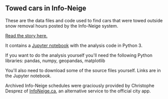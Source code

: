 ## Towed cars in Info-Neige

These are the data files and code used to find cars that were towed outside snow removal hours posted by the Info-Neige system.

[Read the story here.](http://cbc.ca/1.4603596)

It contains a [Jupyter notebook](https://github.com/robroc/montreal-towed-cars/blob/master/Car%20towings.ipynb) with the analysis code in Python 3.

If you want to do the analysis yourself you'll need the following Python libraries: pandas, numpy, geopandas, matplotlib

You'll also need to download some of the source files yourself. Links are in the Jupyter notebook.

Archived Info-Neige schedules were graciously provided by Christophe Desprez of [InfoNeige.ca](http://infoneige.ca/), an alternative service to the official city app.
